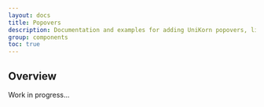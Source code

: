 ```yaml
---
layout: docs
title: Popovers
description: Documentation and examples for adding UniKorn popovers, like those found in iOS, to any element on your site.
group: components
toc: true
---
```


## Overview

Work in progress...
